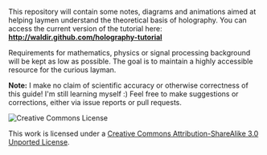 This repository will contain some notes, diagrams and animations
aimed at helping laymen understand the theoretical basis of holography.
You can access the current version of the tutorial here:
**http://waldir.github.com/holography-tutorial**

Requirements for mathematics, physics or signal processing background
will be kept as low as possible.
The goal is to maintain a highly accessible resource
for the curious layman.

**Note:** I make no claim of scientific accuracy
or otherwise correctness of this guide!
I'm still learning myself :)
Feel free to make suggestions or corrections,
either via issue reports or pull requests.

![Creative Commons License](http://i.creativecommons.org/l/by-sa/3.0/88x31.png "CC BY-SA")

This work is licensed under a
[Creative Commons Attribution-ShareAlike 3.0 Unported License](http://creativecommons.org/licenses/by-sa/3.0/).

